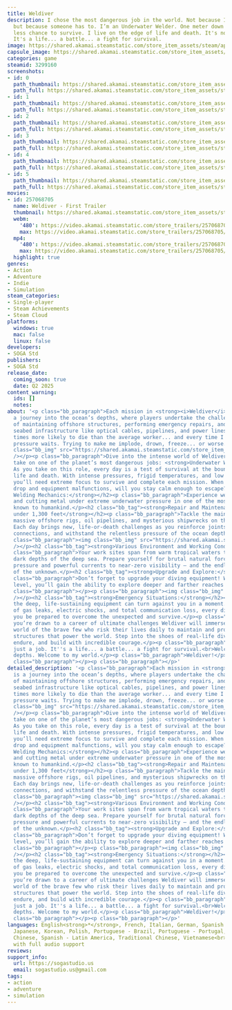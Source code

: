 ```yaml
---
title: Weldiver
description: I chose the most dangerous job in the world. Not because I wanted to,
  but because someone has to. I’m an Underwater Welder. One meter down – one percent
  less chance to survive. I live on the edge of life and death. It's not just a job.
  It's a life... a battle... a fight for survival.
image: https://shared.akamai.steamstatic.com/store_item_assets/steam/apps/3299160/header.jpg?t=1730896381
capsule_image: https://shared.akamai.steamstatic.com/store_item_assets/steam/apps/3299160/866812f8132a0279b50e9f4aca21a08665033150/capsule_231x87.jpg?t=1730896381
categories: game
steamid: 3299160
screenshots:
- id: 0
  path_thumbnail: https://shared.akamai.steamstatic.com/store_item_assets/steam/apps/3299160/ss_8f3e2531ab28120d1f773de4e0ae4b1e4caa9504.600x338.jpg?t=1730896381
  path_full: https://shared.akamai.steamstatic.com/store_item_assets/steam/apps/3299160/ss_8f3e2531ab28120d1f773de4e0ae4b1e4caa9504.1920x1080.jpg?t=1730896381
- id: 1
  path_thumbnail: https://shared.akamai.steamstatic.com/store_item_assets/steam/apps/3299160/ss_05580541f2914ee7037f8d7d7fff1deb7612b128.600x338.jpg?t=1730896381
  path_full: https://shared.akamai.steamstatic.com/store_item_assets/steam/apps/3299160/ss_05580541f2914ee7037f8d7d7fff1deb7612b128.1920x1080.jpg?t=1730896381
- id: 2
  path_thumbnail: https://shared.akamai.steamstatic.com/store_item_assets/steam/apps/3299160/ss_fb5fae744d07d6727b2e3ec463e21b40fda6c692.600x338.jpg?t=1730896381
  path_full: https://shared.akamai.steamstatic.com/store_item_assets/steam/apps/3299160/ss_fb5fae744d07d6727b2e3ec463e21b40fda6c692.1920x1080.jpg?t=1730896381
- id: 3
  path_thumbnail: https://shared.akamai.steamstatic.com/store_item_assets/steam/apps/3299160/ss_e7c872ccdf2954f9d3a9c2c5b43de0ed76a9cccf.600x338.jpg?t=1730896381
  path_full: https://shared.akamai.steamstatic.com/store_item_assets/steam/apps/3299160/ss_e7c872ccdf2954f9d3a9c2c5b43de0ed76a9cccf.1920x1080.jpg?t=1730896381
- id: 4
  path_thumbnail: https://shared.akamai.steamstatic.com/store_item_assets/steam/apps/3299160/ss_e848198dce789f0923e7908bffffa28de4afba2c.600x338.jpg?t=1730896381
  path_full: https://shared.akamai.steamstatic.com/store_item_assets/steam/apps/3299160/ss_e848198dce789f0923e7908bffffa28de4afba2c.1920x1080.jpg?t=1730896381
- id: 5
  path_thumbnail: https://shared.akamai.steamstatic.com/store_item_assets/steam/apps/3299160/ss_e95e3d95b893cc5df6adb4595487513a019eee22.600x338.jpg?t=1730896381
  path_full: https://shared.akamai.steamstatic.com/store_item_assets/steam/apps/3299160/ss_e95e3d95b893cc5df6adb4595487513a019eee22.1920x1080.jpg?t=1730896381
movies:
- id: 257068705
  name: Weldiver - First Trailer
  thumbnail: https://shared.akamai.steamstatic.com/store_item_assets/steam/apps/257068705/2fc9e78b7c9f4cb2cf13982785ec8a53bf6e694a/movie_600x337.jpg?t=1730814894
  webm:
    '480': https://video.akamai.steamstatic.com/store_trailers/257068705/movie480_vp9.webm?t=1730814894
    max: https://video.akamai.steamstatic.com/store_trailers/257068705/movie_max_vp9.webm?t=1730814894
  mp4:
    '480': https://video.akamai.steamstatic.com/store_trailers/257068705/movie480.mp4?t=1730814894
    max: https://video.akamai.steamstatic.com/store_trailers/257068705/movie_max.mp4?t=1730814894
  highlight: true
genres:
- Action
- Adventure
- Indie
- Simulation
steam_categories:
- Single-player
- Steam Achievements
- Steam Cloud
platforms:
  windows: true
  mac: false
  linux: false
developers:
- SOGA Std
publishers:
- SOGA Std
release_date:
  coming_soon: true
  date: Q2 2025
content_warning:
  ids: []
  notes:
about: '<p class="bb_paragraph">Each mission in <strong><i>Weldiver</i></strong> is
  a journey into the ocean’s depths, where players undertake the challenging work
  of maintaining offshore structures, performing emergency repairs, and replacing
  seabed infrastructure like optical cables, pipelines, and power lines.</p><p class="bb_paragraph">Forty
  times more likely to die than the average worker... and every time I go down, the
  pressure waits. Trying to make me implode, drown, freeze... or worse.</p><p class="bb_paragraph"><img
  class="bb_img" src="https://shared.akamai.steamstatic.com/store_item_assets/steam/apps/3299160/extras/wishlist_now.png?t=1730896381"
  /></p><p class="bb_paragraph">Dive into the intense world of Weldiver where you’ll
  take on one of the planet’s most dangerous jobs: <strong>Underwater Welding.</strong>
  As you take on this role, every day is a test of survival at the boundary between
  life and death. With intense pressures, frigid temperatures, and low visibility,
  you’ll need extreme focus to survive and complete each mission. When oxygen levels
  drop and equipment malfunctions, will you stay calm enough to escape?</p><h2 class="bb_tag"><strong>Realistic
  Welding Mechanics:</strong></h2><p class="bb_paragraph">Experience welding, grinding,
  and cutting metal under extreme underwater pressure in one of the most intense environments
  known to humankind.</p><h2 class="bb_tag"><strong>Repair and Maintenance the world
  under 1,300 feet</strong></h2><p class="bb_paragraph">Tackle the maintenance of
  massive offshore rigs, oil pipelines, and mysterious shipwrecks on the ocean floor.
  Each day brings new, life-or-death challenges as you reinforce joints, weld critical
  connections, and withstand the relentless pressure of the ocean depths.</p><p class="bb_paragraph"></p><p
  class="bb_paragraph"><img class="bb_img" src="https://shared.akamai.steamstatic.com/store_item_assets/steam/apps/3299160/extras/shark.png?t=1730896381"
  /></p><h2 class="bb_tag"><strong>Various Environment and Working Conditions:</strong></h2><p
  class="bb_paragraph">Your work sites span from warm tropical waters to the frigid,
  dark depths of the deep sea. Prepare yourself for brutal natural forces – from high
  pressure and powerful currents to near-zero visibility – and the endless dangers
  of the unknown.</p><h2 class="bb_tag"><strong>Upgrade and Explore:</strong> </h2><p
  class="bb_paragraph">Don’t forget to upgrade your diving equipment! With each new
  level, you’ll gain the ability to explore deeper and farther reaches of the ocean.</p><p
  class="bb_paragraph"></p><p class="bb_paragraph"><img class="bb_img" src="https://shared.akamai.steamstatic.com/store_item_assets/steam/apps/3299160/extras/helmets.png?t=1730896381"
  /></p><h2 class="bb_tag"><strong>Emergency Situations:</strong></h2><p class="bb_paragraph">In
  the deep, life-sustaining equipment can turn against you in a moment. With risks
  of gas leaks, electric shocks, and total communication loss, every dive demands
  you be prepared to overcome the unexpected and survive.</p><p class="bb_paragraph">If
  you’re drawn to a career of ultimate challenges Weldiver will immerse you in the
  world of the brave few who risk their lives daily to maintain and protect the underwater
  structures that power the world. Step into the shoes of real-life divers who sacrifice,
  endure, and build with incredible courage.</p><p class="bb_paragraph">It''s not
  just a job. It''s a life... a battle... a fight for survival.<br>Welcome to the
  depths. Welcome to my world.</p><p class="bb_paragraph">Weldiver!</p><p class="bb_paragraph"></p><p
  class="bb_paragraph"></p><p class="bb_paragraph"></p>'
detailed_description: '<p class="bb_paragraph">Each mission in <strong><i>Weldiver</i></strong>
  is a journey into the ocean’s depths, where players undertake the challenging work
  of maintaining offshore structures, performing emergency repairs, and replacing
  seabed infrastructure like optical cables, pipelines, and power lines.</p><p class="bb_paragraph">Forty
  times more likely to die than the average worker... and every time I go down, the
  pressure waits. Trying to make me implode, drown, freeze... or worse.</p><p class="bb_paragraph"><img
  class="bb_img" src="https://shared.akamai.steamstatic.com/store_item_assets/steam/apps/3299160/extras/wishlist_now.png?t=1730896381"
  /></p><p class="bb_paragraph">Dive into the intense world of Weldiver where you’ll
  take on one of the planet’s most dangerous jobs: <strong>Underwater Welding.</strong>
  As you take on this role, every day is a test of survival at the boundary between
  life and death. With intense pressures, frigid temperatures, and low visibility,
  you’ll need extreme focus to survive and complete each mission. When oxygen levels
  drop and equipment malfunctions, will you stay calm enough to escape?</p><h2 class="bb_tag"><strong>Realistic
  Welding Mechanics:</strong></h2><p class="bb_paragraph">Experience welding, grinding,
  and cutting metal under extreme underwater pressure in one of the most intense environments
  known to humankind.</p><h2 class="bb_tag"><strong>Repair and Maintenance the world
  under 1,300 feet</strong></h2><p class="bb_paragraph">Tackle the maintenance of
  massive offshore rigs, oil pipelines, and mysterious shipwrecks on the ocean floor.
  Each day brings new, life-or-death challenges as you reinforce joints, weld critical
  connections, and withstand the relentless pressure of the ocean depths.</p><p class="bb_paragraph"></p><p
  class="bb_paragraph"><img class="bb_img" src="https://shared.akamai.steamstatic.com/store_item_assets/steam/apps/3299160/extras/shark.png?t=1730896381"
  /></p><h2 class="bb_tag"><strong>Various Environment and Working Conditions:</strong></h2><p
  class="bb_paragraph">Your work sites span from warm tropical waters to the frigid,
  dark depths of the deep sea. Prepare yourself for brutal natural forces – from high
  pressure and powerful currents to near-zero visibility – and the endless dangers
  of the unknown.</p><h2 class="bb_tag"><strong>Upgrade and Explore:</strong> </h2><p
  class="bb_paragraph">Don’t forget to upgrade your diving equipment! With each new
  level, you’ll gain the ability to explore deeper and farther reaches of the ocean.</p><p
  class="bb_paragraph"></p><p class="bb_paragraph"><img class="bb_img" src="https://shared.akamai.steamstatic.com/store_item_assets/steam/apps/3299160/extras/helmets.png?t=1730896381"
  /></p><h2 class="bb_tag"><strong>Emergency Situations:</strong></h2><p class="bb_paragraph">In
  the deep, life-sustaining equipment can turn against you in a moment. With risks
  of gas leaks, electric shocks, and total communication loss, every dive demands
  you be prepared to overcome the unexpected and survive.</p><p class="bb_paragraph">If
  you’re drawn to a career of ultimate challenges Weldiver will immerse you in the
  world of the brave few who risk their lives daily to maintain and protect the underwater
  structures that power the world. Step into the shoes of real-life divers who sacrifice,
  endure, and build with incredible courage.</p><p class="bb_paragraph">It''s not
  just a job. It''s a life... a battle... a fight for survival.<br>Welcome to the
  depths. Welcome to my world.</p><p class="bb_paragraph">Weldiver!</p><p class="bb_paragraph"></p><p
  class="bb_paragraph"></p><p class="bb_paragraph"></p>'
languages: English<strong>*</strong>, French, Italian, German, Spanish - Spain, Dutch,
  Japanese, Korean, Polish, Portuguese - Brazil, Portuguese - Portugal, Simplified
  Chinese, Spanish - Latin America, Traditional Chinese, Vietnamese<br><strong>*</strong>languages
  with full audio support
reviews:
support_info:
  url: https://sogastudio.us
  email: sogastudio.us@gmail.com
tags:
- action
- adventure
- simulation
---
```

